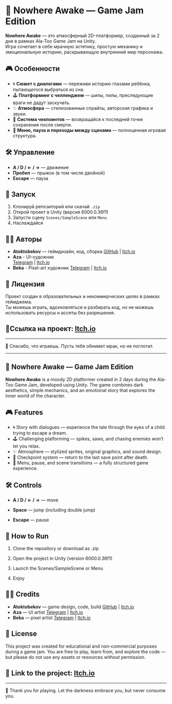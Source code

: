 ﻿# 🖤 Nowhere Awake — Game Jam Edition

**Nowhere Awake** — это атмосферный 2D-платформер, созданный за 2 дня в рамках Ala-Too Game Jam на Unity.  
Игра сочетает в себе мрачную эстетику, простую механику и эмоциональную историю, раскрывающую внутренний мир персонажа.

## 🎮 Особенности

- 🌀 **Сюжет с диалогами** — переживи историю глазами ребёнка, пытающегося выбраться из сна.
- 🕹️ **Платформинг с челленджем** — шипы, пилы, преследующие враги не дадут заскучать.
- ✨ **Атмосфера** — стилизованные спрайты, авторская графика и звуки.
- 🔁 **Система чекпоинтов** — возвращайся к последней точке сохранения после смерти.
- 📜 **Меню, пауза и переходы между сценами** — полноценная игровая структура.


## 🛠️ Управление

- **A / D / ← / →** — движение
- **Пробел** — прыжок (в том числе двойной)
- **Escape** — пауза

## 💾 Запуск

1. Клонируй репозиторий или скачай `.zip`
2. Открой проект в Unity (версия 6000.0.36f1)
3. Запусти сцену `Scenes/SampleScene` или `Menu`
4. Наслаждайся
   
## 🧑‍💻 Авторы

- **Atoktobekov** — геймдизайн, код, сборка
[GitHub](https://github.com/Atoktobekov) | [Itch.io](https://idonthave2live.itch.io)
- **Aza** - UI-художник  
[Telegram](https://t.me/idontwantyourproblems) | [Itch.io](https://hungerhuntus.itch.io/)
- **Beka** - Pixel-art художник 
[Telegram](https://t.me/Helpmeee789) | [Itch.io](https://thewgame.itch.io/)

## 📜 Лицензия

Проект создан в образовательных и некоммерческих целях в рамках геймджема.  
Ты можешь играть, вдохновляться и разбирать код, но не можешь использовать ресурсы и ассеты без разрешения.


## 🔗Ссылка на проект: [Itch.io](https://idonthave2live.itch.io/nowhereawake)

---

🖤 Спасибо, что играешь. Пусть тебя обнимет мрак, но не поглотит.



---


## 🖤 Nowhere Awake — Game Jam Edition

**Nowhere Awake**  is a moody 2D platformer created in 2 days during the Ala-Too Game Jam, developed using Unity.
The game combines dark aesthetics, simple mechanics, and an emotional story that explores the inner world of the character.

## 🎮 Features

- 🌀 Story with dialogues — experience the tale through the eyes of a child trying to escape a dream.
- 🕹️ Challenging platforming — spikes, saws, and chasing enemies won’t let you relax.
- ✨ Atmosphere — stylized sprites, original graphics, and sound design.
- 🔁 Checkpoint system — return to the last save point after death.
- 📜 Menu, pause, and scene transitions — a fully structured game experience.

## 🛠️ Controls

- **A / D / ← / →** — move

- **Space** — jump (including double jump)

- **Escape** — pause

## 💾 How to Run
1. Clone the repository or download as .zip

2. Open the project in Unity (version 6000.0.36f1)

3. Launch the Scenes/SampleScene or Menu

4. Enjoy

## 🧑‍💻 Credits
- **Atoktobekov** — game design, code, build
[GitHub](https://github.com/Atoktobekov) | [Itch.io](https://idonthave2live.itch.io)
- **Aza** — UI artist
[Telegram](https://t.me/idontwantyourproblems) | [Itch.io](https://hungerhuntus.itch.io/)
- **Beka** — pixel artist
[Telegram](https://t.me/Helpmeee789) | [Itch.io](https://thewgame.itch.io/)


## 📜 License
This project was created for educational and non-commercial purposes during a game jam.
You are free to play, learn from, and explore the code — but please do not use any assets or resources without permission.

## 🔗 Link to the project: [Itch.io](https://idonthave2live.itch.io/nowhereawake)

---

🖤 Thank you for playing. Let the darkness embrace you, but never consume you.
